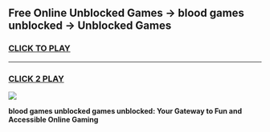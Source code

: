 
## Free Online Unblocked Games → blood games unblocked → Unblocked Games
<h3>
<a href="https://premium.freeplayer.one?title=blood_games_unblocked&ref=21F">CLICK TO PLAY</a></h3>
<hr>

<h3>
<a href="https://premium.freeplayer.one?title=blood_games_unblocked&ref=21F">CLICK 2 PLAY</a>
  
</h3>

<a href="https://premium.freeplayer.one?title=blood_games_unblocked&ref=21F/"><img src="https://clearcache.store/games.png"></a>


**blood games unblocked games unblocked: Your Gateway to Fun and Accessible Online Gaming**
